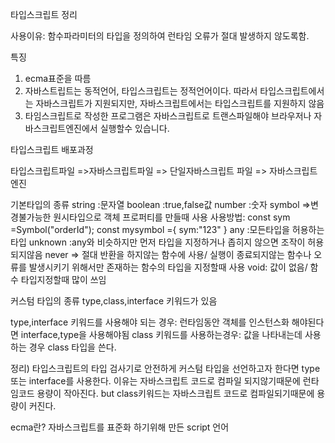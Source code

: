 타입스크립트 정리

사용이유: 함수파라미터의 타입을 정의하여 런타임 오류가 절대 발생하지 않도록함.

특징

1. ecma표준을 따름
2. 자바스트립트는 동적언어, 타입스크립트는 정적언어이다. 따라서 타입스크립트에서는 자바스크립트가 지원되지만,
   자바스크립트에서는 타입스크립트를 지원하지 않음
3. 타임스크립트로 작성한 프로그램은 자바스크립트로 트랜스파일해야 브라우저나 자바스크립트엔진에서 실행할수 있습니다.

타입스크립트 배포과정

타입스크립트파일 =>자바스크립트파일 => 단일자바스크립트 파일 => 자바스크립트엔진

기본타입의 종류
string :문자열
boolean :true,false값
number :숫자
symbol =>변경불가능한 원시타입으로 객체 프로퍼티를 만들때 사용
사용방법:
const sym =Symbol("orderId");
const mysymbol ={
sym:"123"
}
any :모든타입을 허용하는 타입
unknown :any와 비슷하지만 먼저 타입을 지정하거나 좁히지 않으면 조작이 허용되지않음
never => 절대 반환을 하지않는 함수에 사용/ 실행이 종료되지않는 함수나 오류를 발생시키기 위해서만 존재하는 함수의 타입을 지정할때 사용
void: 값이 없음/ 함수 타입지정할때 많이 쓰임

커스텀 타입의 종류
type,class,interface 키워드가 있음

type,interface 키워드를 사용해야 되는 경우: 런타임동안 객체를 인스턴스화 해야된다면 interface,type을 사용해야됨
class 키워드를 사용하는경우: 값을 나타내는데 사용하는 경우 class 타입을 쓴다.

정리) 타입스크립트의 타입 검사기로 안전하게 커스텀 타입을 선언하고자 한다면 type또는 interface를 사용한다.
이유는 자바스크립트 코드로 컴파일 되지않기때문에 런타임코드 용량이 작아진다.
but class키워드는 자바스크립트 코드로 컴파일되기때문에 용량이 커진다.

ecma란? 자바스크립트를 표준화 하기위해 만든 script 언어
